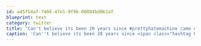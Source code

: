 ```yaml
---
id: a45f54af-7466-47e1-9f9b-00884bd061af
blueprint: text
category: twitter
title: "Can't believe its been 20 years since #prettyhatemachine came out."
caption: 'Can''t believe its been 20 years since <span class="hashtag hashtag_local">#<a href="http://tweettemp.darylchymko.ca/?tag=prettyhatemachine">prettyhatemachine</a> came out.'
---
```

